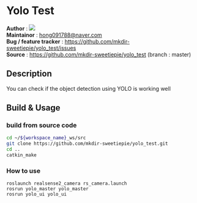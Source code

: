 # Yolo Test
**Author** : <a href="https://github.com/mkdir-sweetiepie"><img src="https://img.shields.io/badge/Ji Hyeon Hong-white?style=flat&logo=github&logoColor=red"/></a>    
**Maintainor** : <hong091788@naver.com>   
**Bug / feature tracker** : https://github.com/mkdir-sweetiepie/yolo_test/issues                 
**Source** : https://github.com/mkdir-sweetiepie/yolo_test (branch : master)

## Description
You can check if the object detection using YOLO is working well 

## Build & Usage
### build from source code
```bash
cd ~/${workspace_name}_ws/src
git clone https://github.com/mkdir-sweetiepie/yolo_test.git
cd ..
catkin_make
```

### How to use 
```
roslaunch realsense2_camera rs_camera.launch 
rosrun yolo_master yolo_master
rosrun yolo_ui yolo_ui
```
